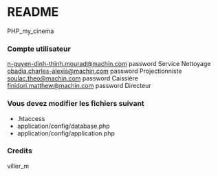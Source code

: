 # README #

PHP_my_cinema

### Compte utilisateur ###
n-guyen-dinh-thinh.mourad@machin.com 	password		Service Nettoyage
obadia.charles-alexis@machin.com 		password		Projectionniste
soulac.theo@machin.com					password		Caissière
finidori.matthew@machin.com 			password	 	Directeur


### Vous devez modifier les fichiers suivant ###

* .htaccess
* application/config/database.php
* application/config/application.php

### Credits ###

viller_m